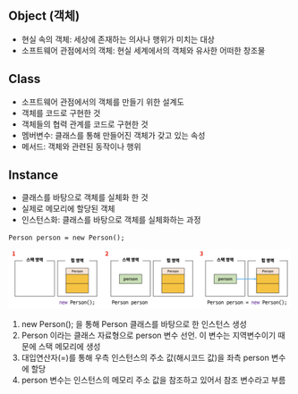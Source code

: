## Object (객체)
- 현실 속의 객체: 세상에 존재하는 의사나 행위가 미치는 대상
- 소프트웨어 관점에서의 객체: 현실 세계에서의 객체와 유사한 어떠한 창조물

## Class
- 소프트웨어 관점에서의 객체를 만들기 위한 설계도
- 객체를 코드로 구현한 것
- 객체들의 협력 관계를 코드로 구현한 것
- 멤버변수: 클래스를 통해 만들어진 객체가 갖고 있는 속성
- 메서드: 객체와 관련된 동작이나 행위

## Instance
- 클래스를 바탕으로 객체를 실체화 한 것
- 실제로 메모리에 할당된 객체
- 인스턴스화: 클래스를 바탕으로 객체를 실체화하는 과정
````
Person person = new Person();
````
![](img/instance.png)
1. new Person(); 을 통해 Person 클래스를 바탕으로 한 인스턴스 생성
2. Person 이라는 클래스 자료형으로 person 변수 선언. 이 변수는 지역변수이기 때문에 스택 메모리에 생성
3. 대입연산자(=)를 통해 우측 인스턴스의 주소 값(해시코드 값)을 좌측 person 변수에 할당
4. person 변수는 인스턴스의 메모리 주소 값을 참조하고 있어서 참조 변수라고 부름
